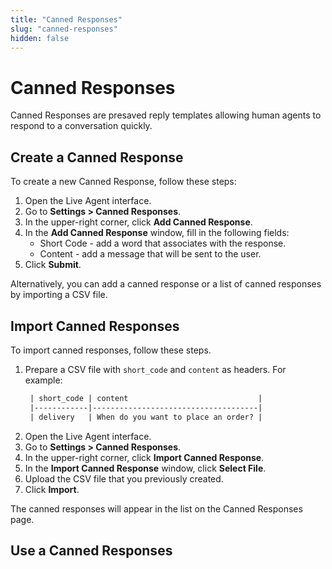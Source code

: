 ```yaml
---
title: "Canned Responses"
slug: "canned-responses"
hidden: false
---
```


# Canned Responses

Canned Responses are presaved reply templates allowing human agents to respond to a conversation quickly.

## Create a Canned Response

To create a new Canned Response, follow these steps:

1. Open the Live Agent interface.
2. Go to **Settings > Canned Responses**.
3. In the upper-right corner, click **Add Canned Response**.
4. In the **Add Canned Response** window, fill in the following fields:
    - Short Code - add a word that associates with the response.
    - Content - add a message that will be sent to the user.
5. Click **Submit**.

Alternatively, you can add a canned response or a list of canned responses by importing a CSV file.

## Import Canned Responses

To import canned responses, follow these steps.

1. Prepare a CSV file with `short_code` and `content` as headers. For example:
   ```txt
    | short_code | content                             |
    |------------|-------------------------------------|
    | delivery   | When do you want to place an order? |
   ```
2. Open the Live Agent interface. 
3. Go to **Settings > Canned Responses**. 
4. In the upper-right corner, click **Import Canned Response**.
5. In the **Import Canned Response** window, click **Select File**.
6. Upload the CSV file that you previously created.
7. Click **Import**.

The canned responses will appear in the list on the Canned Responses page. 

## Use a Canned Responses